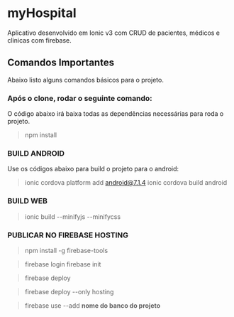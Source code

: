 # myHospital

Aplicativo desenvolvido em Ionic v3 com CRUD de pacientes, médicos e clinicas com firebase.

## Comandos Importantes

Abaixo listo alguns comandos básicos para o projeto.


### Após o clone, rodar o seguinte comando:
O código abaixo irá baixa todas as dependências necessárias para roda o projeto.
> npm install

###  BUILD ANDROID

Use os códigos abaixo para build o projeto para o android:
> ionic cordova platform add android@7.1.4
> ionic cordova build android

### BUILD WEB

> ionic build --minifyjs --minifycss

### PUBLICAR NO FIREBASE HOSTING

> npm install -g firebase-tools 

> firebase login firebase init 

> firebase deploy 

> firebase deploy --only hosting 

> firebase use --add **nome do banco do projeto**